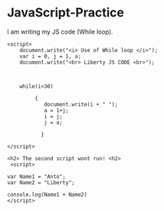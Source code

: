 # JavaScript-Practice
<!DOCTYPE html>
<html lang="en">
<head>
     <meta charset="utf-8">
	<title> New JavaScript Code on Note ++ </title>
</head>
<body>
<p>I am writing my JS code (While loop).</p>

	<script>
		document.write("<i> Use of While loop </i>");
		var i = 0, j = 1, a;
		document.write("<br> Liberty JS CODE <br>");
		
		
		
		while(i<30)
		
			 {
				document.write(i + " ");
				a = 1+j;
				i = j;
				j = a;
				
		       }
	
	</script>
	
	<h2> The second script wont run! <h2>
	 <script>
	 
	var Name1 = "Anto";
	var Name2 = "Liberty";

	console.log(Name1 + Name2)
	</script>
</body>

</html>
